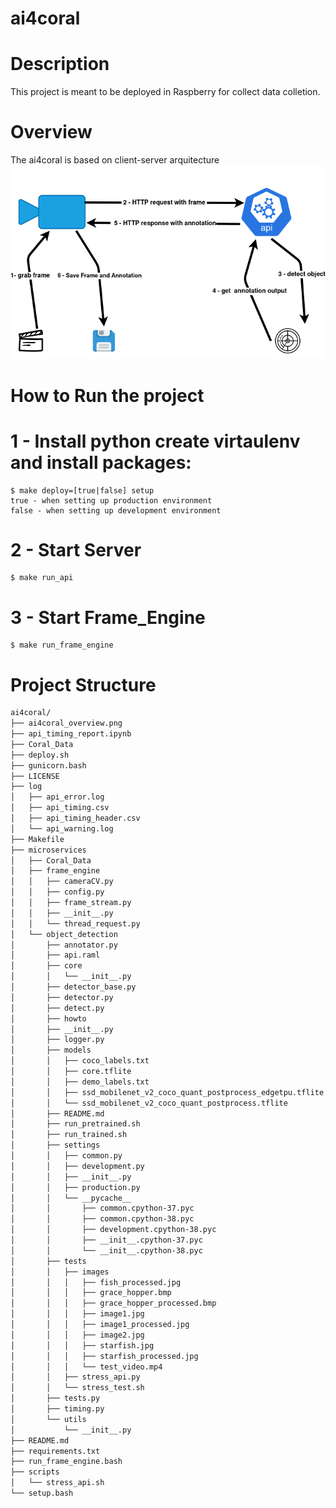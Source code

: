 # ai4coral

# Description
This project is meant to be deployed in Raspberry for collect data colletion.

# Overview
The ai4coral is based on client-server arquitecture
![Alt text](ai4coral_overview.png?raw=true "Title")

# How to Run the project

# 1 - Install python create virtaulenv and install packages: 

    $ make deploy=[true|false] setup
    true - when setting up production environment
    false - when setting up development environment 

# 2 - Start Server
    $ make run_api 

# 3 - Start Frame_Engine
    $ make run_frame_engine
    
# Project Structure
``` bash
ai4coral/
├── ai4coral_overview.png
├── api_timing_report.ipynb
├── Coral_Data
├── deploy.sh
├── gunicorn.bash
├── LICENSE
├── log
│   ├── api_error.log
│   ├── api_timing.csv
│   ├── api_timing_header.csv
│   └── api_warning.log
├── Makefile
├── microservices
│   ├── Coral_Data
│   ├── frame_engine
│   │   ├── cameraCV.py
│   │   ├── config.py
│   │   ├── frame_stream.py
│   │   ├── __init__.py
│   │   └── thread_request.py
│   └── object_detection
│       ├── annotator.py
│       ├── api.raml
│       ├── core
│       │   └── __init__.py
│       ├── detector_base.py
│       ├── detector.py
│       ├── detect.py
│       ├── howto
│       ├── __init__.py
│       ├── logger.py
│       ├── models
│       │   ├── coco_labels.txt
│       │   ├── core.tflite
│       │   ├── demo_labels.txt
│       │   ├── ssd_mobilenet_v2_coco_quant_postprocess_edgetpu.tflite
│       │   └── ssd_mobilenet_v2_coco_quant_postprocess.tflite
│       ├── README.md
│       ├── run_pretrained.sh
│       ├── run_trained.sh
│       ├── settings
│       │   ├── common.py
│       │   ├── development.py
│       │   ├── __init__.py
│       │   ├── production.py
│       │   └── __pycache__
│       │       ├── common.cpython-37.pyc
│       │       ├── common.cpython-38.pyc
│       │       ├── development.cpython-38.pyc
│       │       ├── __init__.cpython-37.pyc
│       │       └── __init__.cpython-38.pyc
│       ├── tests
│       │   ├── images
│       │   │   ├── fish_processed.jpg
│       │   │   ├── grace_hopper.bmp
│       │   │   ├── grace_hopper_processed.bmp
│       │   │   ├── image1.jpg
│       │   │   ├── image1_processed.jpg
│       │   │   ├── image2.jpg
│       │   │   ├── starfish.jpg
│       │   │   ├── starfish_processed.jpg
│       │   │   └── test_video.mp4
│       │   ├── stress_api.py
│       │   └── stress_test.sh
│       ├── tests.py
│       ├── timing.py
│       └── utils
│           └── __init__.py
├── README.md
├── requirements.txt
├── run_frame_engine.bash
├── scripts
│   └── stress_api.sh
└── setup.bash
```
